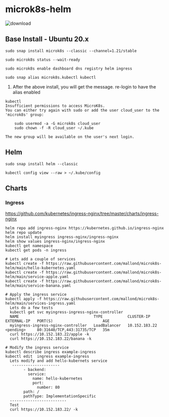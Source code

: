 # microk8s-helm


![download](https://user-images.githubusercontent.com/993459/111545821-ea5d5880-8733-11eb-9352-d22f812e9fb0.png)

## Base Install - Ubuntu 20.x
```
sudo snap install microk8s --classic --channel=1.21/stable
```
```
sudo microk8s status --wait-ready
```
```
sudo microk8s enable dashboard dns registry helm ingress
```
```
sudo snap alias microk8s.kubectl kubectl    
```
1. After the above install, you will get the message. re-login to have the alias enabled
```
kubectl
Insufficient permissions to access MicroK8s.
You can either try again with sudo or add the user cloud_user to the 'microk8s' group:

    sudo usermod -a -G microk8s cloud_user
    sudo chown -f -R cloud_user ~/.kube

The new group will be available on the user's next login.
```

## Helm
```
sudo snap install helm --classic

kubectl config view --raw > ~/.kube/config

```

## Charts
### Ingress
https://github.com/kubernetes/ingress-nginx/tree/master/charts/ingress-nginx
```
helm repo add ingress-nginx https://kubernetes.github.io/ingress-nginx
helm repo update
helm install myingress ingress-nginx/ingress-nginx
helm show values ingress-nginx/ingress-nginx
kubectl get namespace
kubectl get pods -n ingress

# Lets add a couple of services
kubectl create -f https://raw.githubusercontent.com/mallond/microk8s-helm/main/hello-kubernetes.yaml
kubectl create -f https://raw.githubusercontent.com/mallond/microk8s-helm/main/service-apple.yaml
kubectl create -f https://raw.githubusercontent.com/mallond/microk8s-helm/main/service-banana.yaml

# Apply the ingress service
kubectl apply -f https://raw.githubusercontent.com/mallond/microk8s-helm/main/services-ingress.yaml
  Lets do a few tests
  kubectl get svc myingress-ingress-nginx-controller
  NAME                                 TYPE           CLUSTER-IP      EXTERNAL-IP   PORT(S)                      AGE
  myingress-ingress-nginx-controller   LoadBalancer   10.152.183.22   <pending>     80:31640/TCP,443:31735/TCP   35m
  curl https://10.152.183.22/apple -k
  curl https://10.152.183.22/banana -k

# Modify the ingress service
kubectl describe ingress example-ingress
kubectl edit  ingress example-ingress
  Lets modify and add hello-kubernets service
   ---------------------
        - backend:
          service:
            name: hello-kubernetes
            port:
              number: 80
        path: /
        pathType: ImplementationSpecific
  -------------------------
  Test
  curl https://10.152.183.22/ -k
   
```
